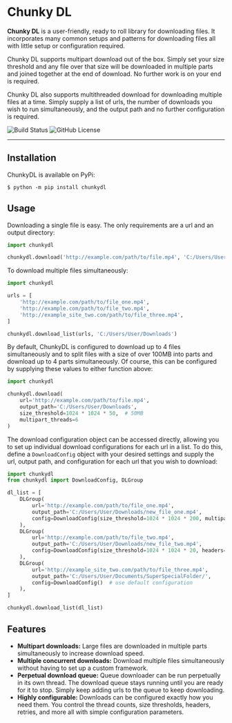 # Chunky DL

**Chunky DL** is a user-friendly, ready to roll library for downloading files. It incorporates many common setups and 
patterns for downloading files all with little setup or configuration required.

Chunky DL supports multipart download out of the box.  Simply set your size threshold and any file over that size will 
be downloaded in multiple parts and joined together at the end of download.  No further work is on your end is required.

Chunky DL also supports multithreaded download for downloading multiple files at a time.  Simply supply a list of urls, 
the number of downloads you wish to run simultaneously, and the output path and no further configuration is required.

![Build Status](https://img.shields.io/badge/build-passing-brightgreen)
![GitHub License](https://img.shields.io/github/license/MalloyDelacroix/chunkydl?color=FFC000)

[//]: # (![GitHub Tag]&#40;https://img.shields.io/github/v/tag/MalloyDelacroix/chunkydl?color=FFC000&#41;)

------------

## Installation

ChunkyDL is available on PyPi:


```console
$ python -m pip install chunkydl
```

## Usage
Downloading a single file is easy.  The only requirements are a url and an output directory:
```python
import chunkydl

chunkydl.download('http://example.com/path/to/file.mp4', 'C:/Users/User/Downloads')
```

To download multiple files simultaneously:
```python
import chunkydl

urls = [
    'http://example.com/path/to/file_one.mp4',
    'http://example.com/path/to/file_two.mp4',
    'http://example_site_two.com/path/to/file_three.mp4',
]

chunkydl.download_list(urls, 'C:/Users/User/Downloads')
```

By default, ChunkyDL is configured to download up to 4 files simultaneously and to split files with a size of over 100MB 
into parts and download up to 4 parts simultaneously.  Of course, this can be configured by supplying these values to 
either function above:
```python
import chunkydl

chunkydl.download(
    url='http://example.com/path/to/file.mp4', 
    output_path='C:/Users/User/Downloads',
    size_threshold=1024 * 1024 * 50,  # 50MB
    multipart_threads=6
)
```

The download configuration object can be accessed directly, allowing you to set up individual download configurations for 
each url in a list.  To do this, define a `DownloadConfig` object with your desired settings and supply the url, 
output path, and configuration for each url that you wish to download:
```python
import chunkydl
from chunkydl import DownloadConfig, DLGroup

dl_list = [
    DLGroup(
        url='http://example.com/path/to/file_one.mp4', 
        output_path='C:/Users/User/Downloads/new_file_one.mp4',
        config=DownloadConfig(size_threshold=1024 * 1024 * 200, multipart_threads=3)
    ),
    DLGroup(
        url='http://example.com/path/to/file_two.mp4',
        output_path='C:/Users/User/Downloads/new_file_two.mp4',
        config=DownloadConfig(size_threshold=1024 * 1024 * 20, headers={'Referer': 'http://example.com/'})
    ),
    DLGroup(
        url='http://example_site_two.com/path/to/file_three.mp4',
        output_path='C:/Users/User/Documents/SuperSpecialFolder/',
        config=DownloadConfig()  # use default configuration
    ),
]

chunkydl.download_list(dl_list)
```

## Features

* **Multipart downloads:** Large files are downloaded in multiple parts simultaneously to increase download speed.
* **Multiple concurrent downloads:** Download multiple files simultaneously without having to set up a custom framework.
* **Perpetual download queue:** Queue downloader can be run perpetually in its own thread.  The download queue stays running
    until you are ready for it to stop.  Simply keep adding urls to the queue to keep downloading.
* **Highly configurable:** Downloads can be configured exactly how you need them. You control the thread counts, size thresholds, 
    headers, retries, and more all with simple configuration parameters.